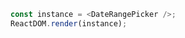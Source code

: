 <!--start-code-->

```js
const instance = <DateRangePicker />;
ReactDOM.render(instance);
```

<!--end-code-->
